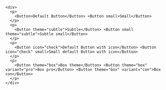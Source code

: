     <div>
      <p>
        <Button>Default Button</Button> <Button small>Small</Button>
      </p>
      <p>
        <Button theme="subtle">Subtle</Button> <Button small theme="subtle">Subtle small</Button>
      </p>
      <p>
        <Button icon="check">Default Button with icon</Button> <Button icon="check" small>Small default Button with icon</Button>
      </p>
      <p>
        <Button theme="box">Box theme</Button> <Button theme="box" variant="pro">Box pro</Button> <Button theme="box" variant="con">Box con</Button>
      </p>
    </div>
